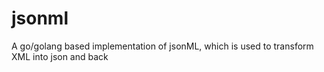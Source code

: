 # jsonml
A go/golang based implementation of jsonML, which is used to transform XML into json and back
